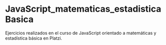 # JavaScript_matematicas_estadisticaBasica
Ejercicios realizados en el curso de JavaScript orientado a matemáticas y estadística básica en Platzi.
